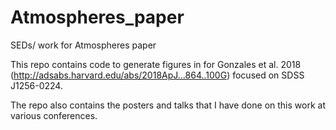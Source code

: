 # Atmospheres_paper
SEDs/ work for Atmospheres paper 

This repo contains code to generate figures in for Gonzales et al. 2018 (http://adsabs.harvard.edu/abs/2018ApJ...864..100G) focused on SDSS J1256-0224.

The repo also contains the posters and talks that I have done on this work at various conferences.
